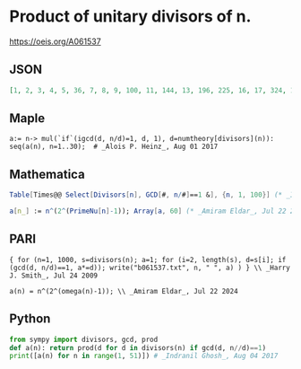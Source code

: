 # Product of unitary divisors of n\.
https://oeis.org/A061537
## JSON
```JSON
[1, 2, 3, 4, 5, 36, 7, 8, 9, 100, 11, 144, 13, 196, 225, 16, 17, 324, 19, 400, 441, 484, 23, 576, 25, 676, 27, 784, 29, 810000, 31, 32, 1089, 1156, 1225, 1296, 37, 1444, 1521, 1600, 41, 3111696, 43, 1936, 2025, 2116, 47, 2304, 49, 2500, 2601, 2704, 53, 2916]
```
## Maple
```Maple
a:= n-> mul(`if`(igcd(d, n/d)=1, d, 1), d=numtheory[divisors](n)):
seq(a(n), n=1..30);  # _Alois P. Heinz_, Aug 01 2017
```
## Mathematica
```Mathematica
Table[Times@@ Select[Divisors[n], GCD[#, n/#]==1 &], {n, 1, 100}] (* _Indranil Ghosh_, Aug 04 2017 *)
```
```Mathematica
a[n_] := n^(2^(PrimeNu[n]-1)); Array[a, 60] (* _Amiram Eldar_, Jul 22 2024 *)
```
## PARI
```PARI
{ for (n=1, 1000, s=divisors(n); a=1; for (i=2, length(s), d=s[i]; if (gcd(d, n/d)==1, a*=d)); write("b061537.txt", n, " ", a) ) } \\ _Harry J. Smith_, Jul 24 2009
```
```PARI
a(n) = n^(2^(omega(n)-1)); \\ _Amiram Eldar_, Jul 22 2024
```
## Python
```Python
from sympy import divisors, gcd, prod
def a(n): return prod(d for d in divisors(n) if gcd(d, n//d)==1)
print([a(n) for n in range(1, 51)]) # _Indranil Ghosh_, Aug 04 2017
```
